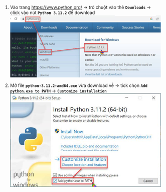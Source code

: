1) Vào trang https://www.python.org/ $\rightarrow$ trỏ chuột vào thẻ **`Downloads`** $\rightarrow$ click vào nút **`Python 3.11.2`** để download
![How to Install Python](https://github.com/ThinhND-HUCE/na/blob/main/Resources/How-to-Install-Python-1.jpg)

2) Mở file **`python-3.11.2-amd64.exe`** vừa download về $\rightarrow$ tick chọn **`Add python.exe to PATH`** $\rightarrow$ **`Customize installation`**
![How to Install Python](https://github.com/ThinhND-HUCE/na/blob/main/Resources/How-to-Install-Python-2.jpg)

